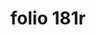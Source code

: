 ---
layout: edition
title: folio 181r
manuscript: Florence, Biblioteca Marucelliana, Carte Rajna XIX.15
sigla: R
iip: r181r.tif
milestone: 361
---